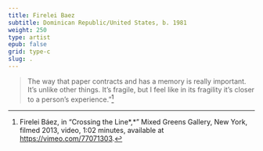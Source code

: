 ```yaml
---
title: Firelei Baez
subtitle: Dominican Republic/United States, b. 1981
weight: 250
type: artist
epub: false
grid: type-c
slug: .
---
```

> The way that paper contracts and has a memory is really important. It’s unlike other things. It’s fragile, but I feel like in its fragility it’s closer to a person’s experience.”[^1]

[^1]: Firelei Báez, in “Crossing the Line*,*” Mixed Greens Gallery, New York, filmed 2013, video, 1:02 minutes, available at https://vimeo.com/77071303.
